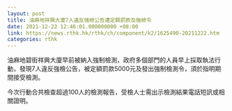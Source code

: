 ```yaml
---
layout: post
title: 油麻地祥興大廈7人違反強檢公告遭定額罰款及強檢令
date: 2021-12-22 12:46:01.000000000 +08:00
link: https://news.rthk.hk/rthk/ch/component/k2/1625490-20211222.htm
categories: rthk
---
```


油麻地碧街祥興大廈早前被納入強制檢測，政府多個部門的人員早上採取執法行動，發現7人違反強檢公告，被定額罰款5000元及發出強制檢測令，須於指明期間接受檢測。

今次行動合共檢查超過100人的檢測報告，受檢人士需出示檢測結果電話短訊或相關證明。
